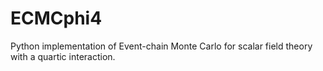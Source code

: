 # ECMCphi4
Python implementation of Event-chain Monte Carlo for scalar field theory with a quartic interaction.

